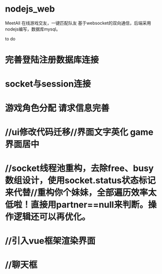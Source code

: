 # nodejs_web

MeetAll
在线游戏交友，一键匹配队友
基于websocket的双向通信，后端采用nodejs编写，数据库mysql。


to do

  完善登陆注册数据库连接
  ===
  socket与session连接
  ===
  游戏角色分配 请求信息完善
  ===
  //ui修改代码迁移//界面文字英化 game界面居中
  ===
  //socket线程池重构，去除free、busy数组设计，使用socket.status状态标记来代替//重构你个妹妹，全部遍历效率太低啦！直接用partner==null来判断。操作逻辑还可以再优化。
  ===
  //引入vue框架渲染界面
  ===
  //聊天框
  ===
